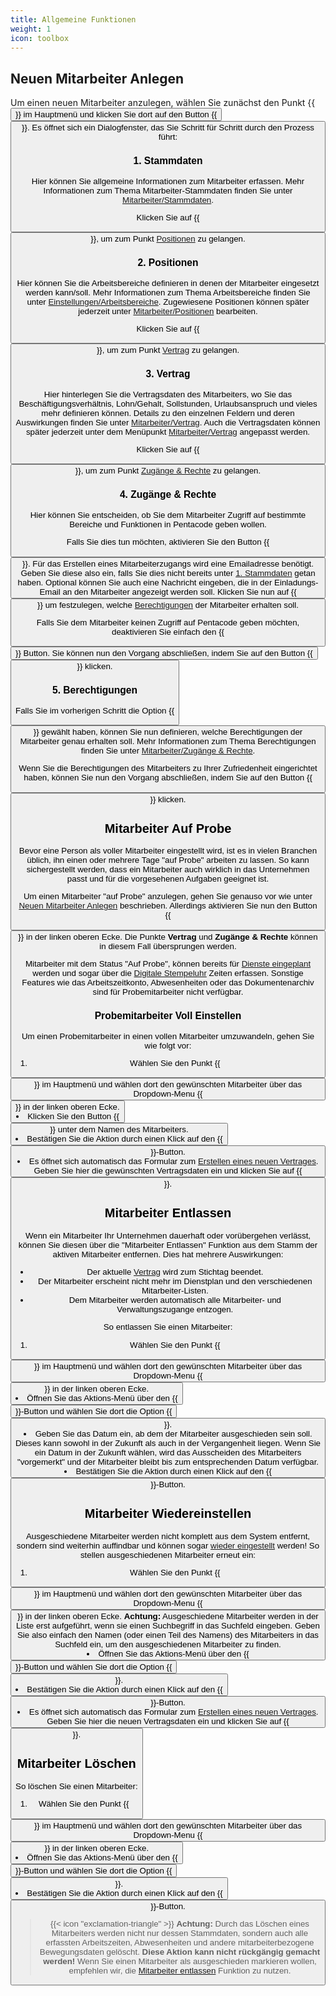 ```yaml
---
title: Allgemeine Funktionen
weight: 1
icon: toolbox
---
```


## Neuen Mitarbeiter Anlegen

Um einen neuen Mitarbeiter anzulegen, wählen Sie zunächst den Punkt {{<button icon="users" label="Mitarbeiter" >}} im
Hauptmenü und klicken Sie dort auf den Button {{<button icon="plus" label="Neuer Mitarbeiter" >}}. Es öffnet sich ein
Dialogfenster, das Sie Schritt für Schritt durch den Prozess führt:

### 1. Stammdaten

Hier können Sie allgemeine Informationen zum Mitarbeiter erfassen. Mehr Informationen zum Thema Mitarbeiter-Stammdaten
finden Sie unter [Mitarbeiter/Stammdaten](../stammdaten/).

Klicken Sie auf {{<button label="Positionen" icon-right="arrow-right" >}}, um zum Punkt [Positionen](#2-positionen) zu gelangen.

### 2. Positionen

Hier können Sie die Arbeitsbereiche definieren in denen der Mitarbeiter eingesetzt werden kann/soll. Mehr Informationen
zum Thema Arbeitsbereiche finden Sie unter [Einstellungen/Arbeitsbereiche](../../einstellungen/arbeitsbereiche.md).
Zugewiesene Positionen können später jederzeit unter [Mitarbeiter/Positionen](../positionen/) bearbeiten.

Klicken Sie auf {{<button label="Vertrag" icon-right="arrow-right" >}}, um zum Punkt [Vertrag](#3-vertrag) zu gelangen.

### 3. Vertrag

Hier hinterlegen Sie die Vertragsdaten des Mitarbeiters, wo Sie das Beschäftigungsverhältnis, Lohn/Gehalt, Sollstunden,
Urlaubsanspruch und vieles mehr definieren können. Details zu den einzelnen Feldern und deren Auswirkungen finden Sie
unter [Mitarbeiter/Vertrag](../vertrag/#felder--eigenschaften). Auch die Vertragsdaten können später jederzeit unter
dem Menüpunkt [Mitarbeiter/Vertrag](../vertrag/#vertrag-bearbeiten) angepasst werden.

Klicken Sie auf {{<button label="Zugänge & Rechte" icon-right="arrow-right" >}}, um zum Punkt [Zugänge &
Rechte](#4-zugänge--rechte) zu gelangen.

### 4. Zugänge & Rechte

Hier können Sie entscheiden, ob Sie dem Mitarbeiter Zugriff auf bestimmte Bereiche und Funktionen in Pentacode geben
wollen.

Falls Sie dies tun möchten, aktivieren Sie den Button {{<button label="Mitarbeiterzugang Einrichten" icon-right="toggle-on" >}}.
Für das Erstellen eines Mitarbeiterzugangs wird eine Emailadresse benötigt. Geben Sie diese also ein, falls Sie
dies nicht bereits unter [1. Stammdaten](#1-stammdaten) getan haben. Optional können Sie auch eine Nachricht eingeben,
die in der Einladungs-Email an den Mitarbeiter angezeigt werden soll. Klicken Sie nun auf {{<button
label="Berechtigungen" icon-right="arrow-right" >}}
um festzulegen, welche [Berechtigungen](#5-berechtigungen) der Mitarbeiter erhalten soll.

Falls Sie dem Mitarbeiter keinen Zugriff auf Pentacode geben möchten, deaktivieren Sie einfach den {{<button
label="Mitarbeiterzugang Einrichten" icon-right="toggle-off" >}} Button. Sie können nun den Vorgang abschließen, indem Sie auf den
Button {{<button label="Mitarbeiter Erstellen" >}} klicken.

### 5. Berechtigungen

Falls Sie im vorherigen Schritt die Option {{<button label="Mitarbeiterzugang Einrichten" icon-right="toggle-on" >}}
gewählt haben, können Sie nun definieren, welche Berechtigungen der Mitarbeiter genau erhalten soll. Mehr Informationen
zum Thema Berechtigungen finden Sie unter [Mitarbeiter/Zugänge & Rechte](../zugaenge-rechte/).

Wenn Sie die Berechtigungen des Mitarbeiters zu Ihrer Zufriedenheit eingerichtet haben, können Sie nun den Vorgang
abschließen, indem Sie auf den Button {{<button label="Mitarbeiter Erstellen" >}} klicken.

## Mitarbeiter Auf Probe

Bevor eine Person als voller Mitarbeiter eingestellt wird, ist es in vielen Branchen üblich, ihn einen oder mehrere Tage
"auf Probe" arbeiten zu lassen. So kann sichergestellt werden, dass ein Mitarbeiter auch wirklich in das Unternehmen
passt und für die vorgesehenen Aufgaben geeignet ist.

Um einen Mitarbeiter "auf Probe" anzulegen, gehen Sie genauso vor wie unter [Neuen Mitarbeiter
Anlegen](#neuen-mitarbeiter-anlegen) beschrieben. Allerdings aktivieren Sie nun den Button {{<button label="Auf Probe"
icon-right="toggle-on" >}} in der linken oberen Ecke. Die Punkte
**Vertrag** und **Zugänge & Rechte** können in diesem Fall übersprungen werden.

Mitarbeiter mit dem Status "Auf Probe", können bereits für [Dienste eingeplant](../../dienstplan/) werden und sogar
über die [Digitale Stempeluhr](../../stempeluhr/) Zeiten erfassen. Sonstige Features wie das Arbeitszeitkonto,
Abwesenheiten oder das Dokumentenarchiv sind für Probemitarbeiter nicht verfügbar.

### Probemitarbeiter Voll Einstellen

Um einen Probemitarbeiter in einen vollen Mitarbeiter umzuwandeln, gehen Sie wie folgt vor:

1. Wählen Sie den Punkt {{<button icon="users" label="Mitarbeiter" >}} im Hauptmenü
   und wählen dort den gewünschten Mitarbeiter über das Dropdown-Menu
   {{<button label="Alle Mitarbeiter" icon-right="caret-down" >}} in der linken oberen Ecke.
2. Klicken Sie den Button {{<button icon="handshake-angle" label="Einstellen" >}} unter dem Namen
   des Mitarbeiters.
3. Bestätigen Sie die Aktion durch einen Klick auf den {{<button label="Einstellen" >}}-Button.
4. Es öffnet sich automatisch das Formular zum [Erstellen eines neuen Vertrages](../vertrag/#neuer-vertrag).
   Geben Sie hier die gewünschten Vertragsdaten ein und klicken Sie auf {{<button label="Speichern" >}}.

## Mitarbeiter Entlassen

Wenn ein Mitarbeiter Ihr Unternehmen dauerhaft oder vorübergehen verlässt, können Sie diesen über die "Mitarbeiter
Entlassen" Funktion aus dem Stamm der aktiven Mitarbeiter entfernen. Dies hat mehrere Auswirkungen:

- Der aktuelle [Vertrag](../vertrag/) wird zum Stichtag beendet.
- Der Mitarbeiter erscheint nicht mehr im Dienstplan und den verschiedenen Mitarbeiter-Listen.
- Dem Mitarbeiter werden automatisch alle Mitarbeiter- und Verwaltungszugange entzogen.

So entlassen Sie einen Mitarbeiter:

1. Wählen Sie den Punkt {{<button icon="users" label="Mitarbeiter" >}} im Hauptmenü
   und wählen dort den gewünschten Mitarbeiter über das Dropdown-Menu
   {{<button label="Alle Mitarbeiter" icon-right="caret-down" >}} in der linken oberen Ecke.
2. Öffnen Sie das Aktions-Menü über den {{<button icon="ellipsis-h" >}}-Button und
   wählen Sie dort die Option {{<button icon="person-to-door" label="Mitarbeiter Entlassen" >}}.
3. Geben Sie das Datum ein, ab dem der Mitarbeiter ausgeschieden sein soll. Dieses kann sowohl
   in der Zukunft als auch in der Vergangenheit liegen. Wenn Sie ein Datum in der Zukunft wählen,
   wird das Ausscheiden des Mitarbeiters "vorgemerkt" und der Mitarbeiter bleibt bis zum entsprechenden
   Datum verfügbar.
4. Bestätigen Sie die Aktion durch einen Klick auf den {{<button label="Entlassen" >}}-Button.

## Mitarbeiter Wiedereinstellen

Ausgeschiedene Mitarbeiter werden nicht komplett aus dem System entfernt,
sondern sind weiterhin auffindbar und können sogar [wieder eingestellt](#mitarbeiter-wiedereinstellen) werden!
So stellen ausgeschiedenen Mitarbeiter erneut ein:

1. Wählen Sie den Punkt {{<button icon="users" label="Mitarbeiter" >}} im Hauptmenü
   und wählen dort den gewünschten Mitarbeiter über das Dropdown-Menu
   {{<button label="Alle Mitarbeiter" icon-right="caret-down" >}} in der linken oberen Ecke.
   **Achtung:** Ausgeschiedene Mitarbeiter werden in der Liste erst aufgeführt, wenn sie einen
   Suchbegriff in das Suchfeld eingeben. Geben Sie also einfach den Namen (oder einen Teil des Namens)
   des Mitarbeiters in das Suchfeld ein, um den ausgeschiedenen Mitarbeiter zu finden.
2. Öffnen Sie das Aktions-Menü über den {{<button icon="ellipsis-h" >}}-Button und
   wählen Sie dort die Option {{<button icon="person-walking-arrow-loop-left" label="Wiedereinstellen" >}}.
3. Bestätigen Sie die Aktion durch einen Klick auf den {{<button label="Wiedereinstellen" >}}-Button.
4. Es öffnet sich automatisch das Formular zum [Erstellen eines neuen Vertrages](../vertrag/#neuer-vertrag).
   Geben Sie hier die neuen Vertragsdaten ein und klicken Sie auf {{<button label="Speichern" >}}.

## Mitarbeiter Löschen

So löschen Sie einen Mitarbeiter:

1. Wählen Sie den Punkt {{<button icon="users" label="Mitarbeiter" >}} im Hauptmenü
   und wählen dort den gewünschten Mitarbeiter über das Dropdown-Menu
   {{<button label="Alle Mitarbeiter" icon-right="caret-down" >}} in der linken oberen Ecke.
2. Öffnen Sie das Aktions-Menü über den {{<button icon="ellipsis-h" >}}-Button und
   wählen Sie dort die Option {{<button icon="trash-alt" label="Mitarbeiter Löschen" >}}.
3. Bestätigen Sie die Aktion durch einen Klick auf den {{<button label="Löschen" >}}-Button.

> {{< icon "exclamation-triangle" >}} **Achtung:** Durch das Löschen eines Mitarbeiters werden nicht nur dessen
> Stammdaten, sondern auch alle erfassten Arbeitszeiten, Abwesenheiten und andere mitarbeiterbezogene Bewegungsdaten
> gelöscht. **Diese Aktion kann nicht rückgängig gemacht werden!** Wenn Sie einen Mitarbeiter als ausgeschieden
> markieren wollen, empfehlen wir, die [Mitarbeiter entlassen](#mitarbeiter-entlassen) Funktion zu nutzen.
